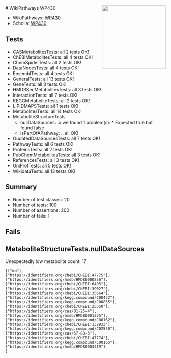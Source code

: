 <img style="float: right; width: 200px" src="https://upload.wikimedia.org/wikipedia/commons/thumb/8/83/Wplogo_with_text_500.png/640px-Wplogo_with_text_500.png" />
# WikiPathways WP430

* WikiPathways: [WP430](https://new.wikipathways.org/pathways/WP430)
* Scholia: [WP430](https://scholia.toolforge.org/wikipathways/WP430)
## Tests
* CASMetabolitesTests: all 2 tests OK!
* ChEBIMetabolitesTests: all 4 tests OK!
* ChemSpiderTests: all 2 tests OK!
* DataNodesTests: all 4 tests OK!
* EnsemblTests: all 4 tests OK!
* GeneralTests: all 13 tests OK!
* GeneTests: all 3 tests OK!
* HMDBSecMetabolitesTests: all 3 tests OK!
* InteractionTests: all 7 tests OK!
* KEGGMetaboliteTests: all 2 tests OK!
* LIPIDMAPSTests: all 1 tests OK!
* MetabolitesTests: all 14 tests OK!
* MetaboliteStructureTests
    * nullDataSources: .x we found 1 problem(s):
            * Expected true but found false
    * isPartOfAPathway: .. all OK!
* OudatedDataSourcesTests: all 7 tests OK!
* PathwayTests: all 6 tests OK!
* ProteinsTests: all 2 tests OK!
* PubChemMetabolitesTests: all 3 tests OK!
* ReferencesTests: all 3 tests OK!
* UniProtTests: all 5 tests OK!
* WikidataTests: all 13 tests OK!


## Summary

* Number of test classes: 20
* Number of tests: 100
* Number of assertions: 200
* Number of fails: 1

## Fails

<a name="91904190" />

## MetaboliteStructureTests.nullDataSources

Unexpectedly low metabolite count: 17
```
[["mb"],
["https://identifiers.org/chebi/CHEBI:47775"],
["https://identifiers.org/hmdb/HMDB0000256"],
["https://identifiers.org/chebi/CHEBI:6495"],
["https://identifiers.org/chebi/CHEBI:39027"],
["https://identifiers.org/chebi/CHEBI:35664"],
["https://identifiers.org/kegg.compound/C00422"],
["https://identifiers.org/kegg.compound/C00865"],
["https://identifiers.org/chebi/CHEBI:25350"],
["https://identifiers.org/cas/81-25-4"],
["https://identifiers.org/hmdb/HMDB0001375"],
["https://identifiers.org/kegg.compound/C00162"],
["https://identifiers.org/chebi/CHEBI:132933"],
["https://identifiers.org/kegg.compound/C02530"],
["https://identifiers.org/cas/57-88-5"],
["https://identifiers.org/chebi/CHEBI:47774"],
["https://identifiers.org/kegg.compound/C00165"],
["https://identifiers.org/hmdb/HMDB0003419"]
]
```

